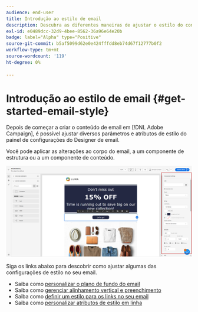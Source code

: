 ```yaml
---
audience: end-user
title: Introdução ao estilo de email
description: Descubra as diferentes maneiras de ajustar o estilo do conteúdo do email
exl-id: e0489dcc-32d9-4bee-8562-36a96e64e20b
badge: label="Alpha" type="Positive"
source-git-commit: b5af5099d62e0e424fffdd8eb74d67f12777b0f2
workflow-type: tm+mt
source-wordcount: '119'
ht-degree: 0%

---
```


# Introdução ao estilo de email {#get-started-email-style}

Depois de começar a criar o conteúdo de email em [!DNL Adobe Campaign], é possível ajustar diversos parâmetros e atributos de estilo do painel de configurações do Designer de email.

Você pode aplicar as alterações ao corpo do email, a um componente de estrutura ou a um componente de conteúdo.

![](assets/email_designer_content_components_settings.png)

Siga os links abaixo para descobrir como ajustar algumas das configurações de estilo no seu email.

* Saiba como [personalizar o plano de fundo do email](backgrounds.md)
* Saiba como [gerenciar alinhamento vertical e preenchimento](alignment-and-padding.md)
* Saiba como [definir um estilo para os links no seu email](styling-links.md)
* Saiba como [personalizar atributos de estilo em linha](inline-styling.md)
